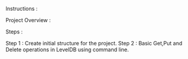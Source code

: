 Instructions : 


Project Overview : 


Steps : 

Step 1 : Create initial structure for the project. 
Step 2 : Basic Get,Put and Delete operations in LevelDB using command line. 
